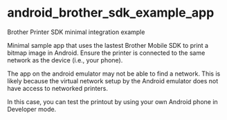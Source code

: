 # android_brother_sdk_example_app
Brother Printer SDK minimal integration example

Minimal sample app that uses the lastest Brother Mobile SDK to print a bitmap image in Android.
Ensure the printer is connected to the same network as the device (i.e., your phone). 

The app on the android emulator may not be able to find a network. 
This is likely because the virtual network setup by the Android emulator does not have access to networked printers.

In this case, you can test the printout by using your own Android phone in Developer mode.
